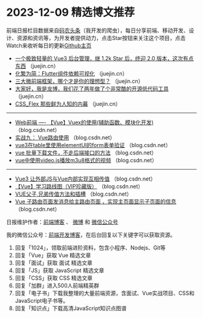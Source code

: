 # 2023-12-09 精选博文推荐

前端日报栏目数据来自[码农头条](http://toutiao.qdkfweb.cn/)（我开发的爬虫），每日分享前端、移动开发、设计、资源和资讯等，为开发者提供动力，点击Star按钮来关注这个项目，点击Watch来收听每日的更新[Github主页](https://github.com/kujian/frontendDaily)
* [一个极致轻量的 Vue3 后台管理，继 1.2k Star 后，终迎 2.0 版本，这次有点东西](https://juejin.cn/post/7309921568493977637) （juejin.cn）
* [化繁为简：Flutter组件依赖可视化](https://juejin.cn/post/7309158055018283034) （juejin.cn）
* [三大微前端框架，哪个才是你的理想型？](https://juejin.cn/post/7309477710523269174) （juejin.cn）
* [大家好，我是龙博，我们花了两年做了个非常酷的开源低代码工具](https://juejin.cn/post/7310041127180189705) （juejin.cn）
* [CSS_Flex 那些鲜为人知的内幕](https://juejin.cn/post/7308623467607375887) （juejin.cn）

***
* [Web前端 &#8212;- 【Vue】Vuex的使用(辅助函数、模块化开发)](https://blog.csdn.net/weixin_68854196/article/details/134843798) （blog.csdn.net）
* [实战九： Vue路由使用](https://blog.csdn.net/shieryue_2016/article/details/134883905) （blog.csdn.net）
* [vue3在table里使用elementUI的form表单验证](https://blog.csdn.net/QiZi_Zpl/article/details/134849780) （blog.csdn.net）
* [vue 批量下载文件，不走后端接口的方法](https://blog.csdn.net/Z1366566161664/article/details/134883382) （blog.csdn.net）
* [vue中使用video.js播放m3u8格式的视频](https://blog.csdn.net/u012804440/article/details/134802236) （blog.csdn.net）

***
* [Vue3 让外部JS与Vue内部实现互相传值](https://blog.csdn.net/qq_33848181/article/details/134867657) （blog.csdn.net）
* [【Vue】学习路线图（VIP珍藏版）](https://blog.csdn.net/libusi001/article/details/134849673) （blog.csdn.net）
* [VUE父子,兄弟传值方法和插槽](https://blog.csdn.net/qq_51011357/article/details/134883690) （blog.csdn.net）
* [Vue 子路由页面发消息给主路由页面 ，实现主页面显示子页面的信息](https://blog.csdn.net/gdgztt/article/details/134888423) （blog.csdn.net）

日报维护作者：[前端博客](https://qdkfweb.cn/) 、 [微博](http://weibo.com/kujian) 和 [微信公众号](https://open.weixin.qq.com/qr/code?username=caibaojian_com)

我的微信公众号：[前端开发博客](https://open.weixin.qq.com/qr/code?username=caibaojian_com)，在后台回复以下关键字可以获取资源。

1. 回复「1024」，领取前端进阶资料，包含小程序、Nodejs、Git等
2. 回复「Vue」获取 Vue 精选文章
3. 回复「面试」获取 面试 精选文章
4. 回复「JS」获取 JavaScript 精选文章
5. 回复「CSS」获取 CSS 精选文章
6. 回复「加群」进入500人前端精英群
7. 回复「电子书」下载我整理的大量前端资源，含面试、Vue实战项目、CSS和JavaScript电子书等。
8. 回复「知识点」下载高清JavaScript知识点图谱